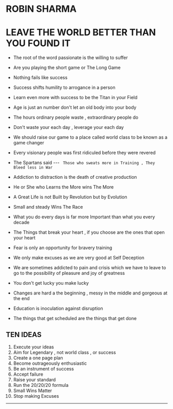 # ROBIN SHARMA

# **LEAVE THE WORLD BETTER THAN YOU FOUND IT**

- The root of the word passionate is the willing to suffer
- Are you playing the short game or The Long Game
- Nothing fails like success
- Success shifts humility to arrogance in a person 
- Learn even more with success to be the Titan in your Field
- Age is just an number don't let an old body into your body
- The hours ordinary people waste , extraordinary people do
- Don't waste your each day , leverage your each day
- We should raise our game to a place called world class to be known as a game changer
- Every visionary  people was first ridiculed before they were revered 
- The Spartans said ---
    ` Those who sweats more in Training , They Bleed less in War`

- Addiction to distraction is the death of creative production
- He or She who Learns the More wins The More
- A Great Life is not Built by Revolution but by Evolution
- Small and steady Wins The Race
- What you do every days is far more Important than what you every decade
- The Things that break your heart , if you choose are the ones that open your heart
- Fear is only an opportunity for bravery training
- We only make excuses as we are very good at Self Deception
- We are sometimes addicted to pain and crisis  which we have to leave to go to the possibility of pleasure and joy of greatness 
- You don't get lucky you make lucky

- Changes are hard a the beginning , messy in the middle and gorgeous at the end 
- Education is inoculation  against disruption
- The things that get scheduled are the things that get done


## TEN IDEAS 

1.	Execute your ideas
2.	Aim for Legendary , not world class , or success
3.	Create a one page plan
4.	Become outrageously enthusiastic
5.	 Be an instrument of success
6.	Accept failure
7.	Raise your standard
8.	Run the 20/20/20 formula
9.	Small Wins Matter
10.	Stop making Excuses

--------




